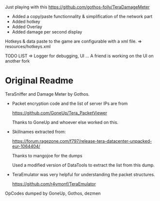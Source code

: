 Just playing with this https://github.com/gothos-folly/TeraDamageMeter
- Added a copy/paste functionnality & simplification of the network part
- Added hotkey
- Added Overlay
- Added damage per second display

Hotkeys & data paste to the game are configurable with a xml file. => resources/hotkeys.xml

TODO LIST => Logger for debugging, UI ... 
A friend is working on the UI on another fork

Original Readme
================


TeraSniffer and Damage Meter by Gothos.

* Packet encryption code and the list of server IPs are from

  https://github.com/GoneUp/Tera_PacketViewer

  Thanks to GoneUp and whoever else worked on this.

* Skillnames extracted from:

  https://forum.ragezone.com/f797/release-tera-datacenter-unpacked-eur-1064404/

  Thanks to mangojoe for the dumps

  Used a modified version of DataTools to extract the list from this dump.

* TeraEmulator was very helpful for understanding the packet structures.

   https://github.com/r4ymonf/TeraEmulator

OpCodes dumped by GoneUp, Gothos, dezmen